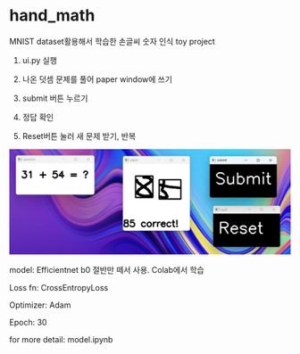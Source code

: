 # hand_math
MNIST dataset활용해서 학습한 손글씨 숫자 인식 toy project

1. ui.py 실행

2. 나온 덧셈 문제를 풀어 paper window에 쓰기

3. submit 버튼 누르기

4. 정답 확인

5. Reset버튼 눌러 새 문제 받기, 반복

![Alt text](/assets/example_img.png)

model: Efficientnet b0 절반만 떼서 사용. Colab에서 학습

Loss fn: CrossEntropyLoss

Optimizer: Adam

Epoch: 30

for more detail: model.ipynb
